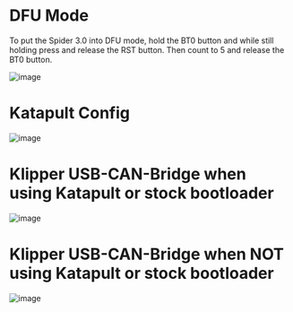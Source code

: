 # DFU Mode

To put the Spider 3.0 into DFU mode, hold the BT0 button and while still holding press and release the RST button. Then count to 5 and release the BT0 button.

![image](https://github.com/Esoterical/voron_canbus/assets/124253477/f3901e72-4066-4125-885d-d78205e9f1ae)

# Katapult Config

![image](https://user-images.githubusercontent.com/124253477/221349790-d073d222-1061-4c81-a7eb-796a8693b621.png)

# Klipper USB-CAN-Bridge when using Katapult or stock bootloader

![image](https://user-images.githubusercontent.com/124253477/221349817-d7381c21-fecc-4111-a34b-bf0522cd456e.png)

# Klipper USB-CAN-Bridge when **NOT** using Katapult or stock bootloader

![image](https://user-images.githubusercontent.com/124253477/221349849-b78db57a-fe2d-461e-a026-10112071a60e.png)
